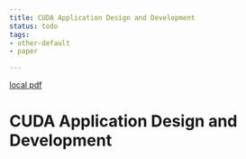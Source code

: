 ```yaml
---
title: CUDA Application Design and Development
status: todo
tags:
- other-default
- paper

---
```


[local pdf](../../../pdfs/CUDA_Application_Design_and_Development.pdf)

# CUDA Application Design and Development
